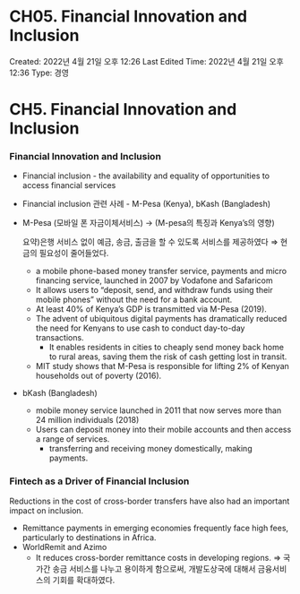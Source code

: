 # CH05. Financial Innovation and Inclusion

Created: 2022년 4월 21일 오후 12:26
Last Edited Time: 2022년 4월 21일 오후 12:36
Type: 경영

# CH5. Financial Innovation and Inclusion

### Financial Innovation and Inclusion

- Financial inclusion - the availability and equality of opportunities to access financial services
- Financial inclusion 관련 사례 - M-Pesa (Kenya), bKash (Bangladesh)
- M-Pesa (모바일 폰 자금이체서비스)  → (M-pesa의 특징과 Kenya’s의 영향)
    
    요약)은행 서비스 없이 예금, 송금, 출금을 할 수 있도록 서비스를 제공하였다 ⇒ 현금의 필요성이 줄어들었다.
    
    - a mobile phone-based money transfer service, payments and micro financing service, launched in 2007 by Vodafone and Safaricom
    - It allows users to “deposit, send, and withdraw funds using their mobile phones” without the need for a bank account.
    - At least 40% of Kenya’s GDP is transmitted via M-Pesa (2019).
    - The advent of ubiquitous digital payments has dramatically reduced the need for Kenyans to use cash to conduct day-to-day transactions.
        - It enables residents in cities to cheaply send money back home to rural
        areas, saving them the risk of cash getting lost in transit.
    - MIT study shows that M-Pesa is responsible for lifting 2% of Kenyan households out of poverty (2016).
    
- bKash (Bangladesh)
    - mobile money service launched in 2011 that now serves more than 24 million individuals (2018)
    - Users can deposit money into their mobile accounts and then access a range of services.
        - transferring and receiving money domestically, making payments.

### Fintech as a Driver of Financial Inclusion

Reductions in the cost of cross-border transfers have also had an important impact on inclusion.

- Remittance payments in emerging economies frequently face high fees, particularly to destinations in Africa.
- WorldRemit and Azimo
    - It reduces cross-border remittance costs in developing regions. ⇒ 국가간 송금 서비스를 나누고 용이하게 함으로써, 개발도상국에 대해서 금융서비스의 기회를 확대하였다.